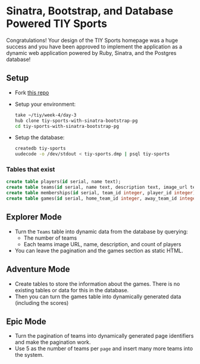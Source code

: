 # Sinatra, Bootstrap, and Database Powered TIY Sports

Congratulations! Your design of the TIY Sports homepage was a huge success and you have been approved to implement the application as a dynamic web application powered by Ruby, Sinatra, and the Postgres database!

## Setup

- Fork [this repo](https://github.com/tiy-tpa-ruby/tiy-sports-with-sinatra-bootstrap-pg)
- Setup your environment:
  ```sh
  take ~/tiy/week-4/day-3
  hub clone tiy-sports-with-sinatra-bootstrap-pg
  cd tiy-sports-with-sinatra-bootstrap-pg
  ```

- Setup the database:
  ```sh
  createdb tiy-sports
  uudecode -o /dev/stdout < tiy-sports.dmp | psql tiy-sports
  ```

### Tables that exist

```sql
create table players(id serial, name text);
create table teams(id serial, name text, description text, image_url text);
create table memberships(id serial, team_id integer, player_id integer);
create table games(id serial, home_team_id integer, away_team_id integer, home_team_score integer, away_team_score integer)
```

## Explorer Mode

- Turn the `Teams` table into dynamic data from the database by querying:
  - The number of teams
  - Each teams image URL, name, description, and count of players
- You can leave the pagination and the games section as static HTML.

## Adventure Mode

- Create tables to store the information about the games. There is no existing tables or data for this in the database.
- Then you can turn the games table into dynamically generated data (including the scores)

## Epic Mode

- Turn the pagination of teams into dynamically generated page identifiers and make the pagination work.
- Use 5 as the number of teams per `page` and insert many more teams into the system.
